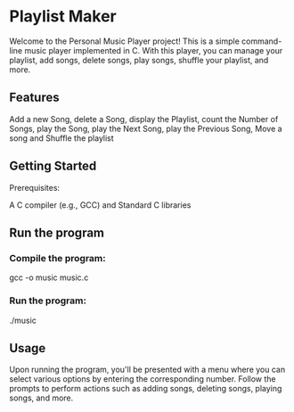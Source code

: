 # Playlist Maker
Welcome to the Personal Music Player project! This is a simple command-line music player implemented in C. With this player, you can manage your playlist, add songs, delete songs, play songs, shuffle your playlist, and more.

## Features

Add a new Song,
delete a Song,
display the Playlist,
count the Number of Songs,
play the Song,
play the Next Song,
play the Previous Song,
Move a song and
Shuffle the playlist


## Getting Started
Prerequisites:

A C compiler (e.g., GCC) and
Standard C libraries

## Run the program
### Compile the program:
gcc -o music music.c

### Run the program:
./music

## Usage
Upon running the program, you'll be presented with a menu where you can select various options by entering the corresponding number.
Follow the prompts to perform actions such as adding songs, deleting songs, playing songs, and more.

